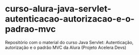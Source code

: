 # curso-alura-java-servlet-autenticacao-autorizacao-e-o-padrao-mvc
Repositório com o material do curso Java Servlet: Autenticação, autorização e o padrão MVC da Alura (Projeto Acelera Devs)
